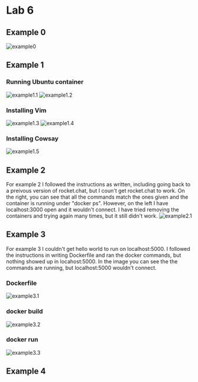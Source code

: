 # Lab 6

## Example 0
![example0](example0.png)

## Example 1
### Running Ubuntu container
![example1.1](example1-1.png)
![example1.2](example1-2.png)
### Installing Vim
![example1.3](example1-3.png)
![example1.4](example1-4.png)
### Installing Cowsay
![example1.5](example1-5.png)

## Example 2
For example 2 I followed the instructions as written, including going 
back to a preivous version of rocket.chat, but I coun't get rocket.chat
to work. On the right, you can see 
that all the commands match the ones given and the container is 
running under "docker ps". However, on the left I have localhost:3000
open and it wouldn't connect. I have tried removing the containers 
and trying again many times, but it still didn't work.
![example2.1](example2-1.png)

## Example 3
For example 3 I couldn't get hello world to run on localhost:5000.
I followed the instructions in writing Dockerfile and ran the
docker commands, but nothing showed up in locahost:5000. 
In the image you can see the the commands are running, but 
localhost:5000 wouldn't connect.
### Dockerfile
![example3.1](example3-1.png)
### docker build
![example3.2](example3-2.png)
### docker run
![example3.3](example3-3.png)

## Example 4



